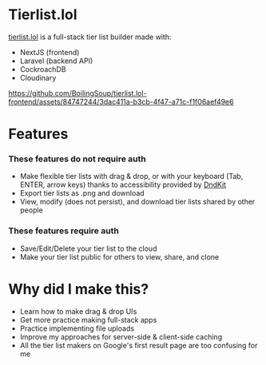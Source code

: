 
# Tierlist.lol 

[tierlist.lol](https://tierlist.lol) is a full-stack tier list builder made with:
  - NextJS (frontend)
  - Laravel (backend API)
  - CockroachDB
  - Cloudinary

https://github.com/BoilingSoup/tierlist.lol-frontend/assets/84747244/3dac411a-b3cb-4f47-a71c-f1f06aef49e6

# Features 
  ### These features do not require auth
  - Make flexible tier lists with drag & drop, or with your keyboard (Tab, ENTER, arrow keys) thanks to accessibility provided by [DndKit](https://github.com/clauderic/dnd-kit)
  - Export tier lists as .png and download
  - View, modify (does not persist), and download tier lists shared by other people
  ### These features require auth
  - Save/Edit/Delete your tier list to the cloud
  - Make your tier list public for others to view, share, and clone  
  

  
# Why did I make this?
  - Learn how to make drag & drop UIs
  - Get more practice making full-stack apps
  - Practice implementing file uploads
  - Improve my approaches for server-side & client-side caching
  - All the tier list makers on Google's first result page are too confusing for me
